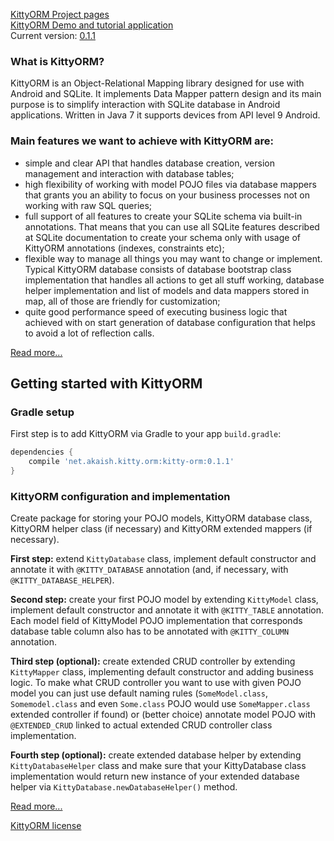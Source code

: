 [KittyORM Project pages](https://akaish.github.io/KittyORMPages/)  
[KittyORM Demo and tutorial application](https://play.google.com/store/apps/details?id=net.akaish.kittyormdemo)  
Current version: [0.1.1](http://repo1.maven.org/maven2/net/akaish/kitty/orm/kitty-orm/)


### What is KittyORM?

KittyORM is an Object-Relational Mapping library designed for use with Android and SQLite. It implements Data Mapper pattern design and its main purpose is to simplify interaction with SQLite database in Android applications. Written in Java 7 it supports devices from API level 9 Android. 

### Main features we want to achieve with KittyORM are:

* simple and clear API that handles database creation, version management and interaction with database tables;
* high flexibility of working with model POJO files via database mappers that grants you an ability to focus on your business processes not on working with raw SQL queries;
* full support of all features to create your SQLite schema via built-in annotations. That means that you can use all SQLite features described at SQLite documentation to create your schema only with usage of KittyORM annotations (indexes, constraints etc);
* flexible way to manage all things you may want to change or implement. Typical KittyORM database consists of database bootstrap class implementation that handles all actions to get all stuff working, database helper implementation and list of models and data mappers stored in map, all of those are friendly for customization;
* quite good performance speed of executing business logic that achieved with on start generation of database configuration that helps to avoid a lot of reflection calls.

[Read more...](https://akaish.github.io/KittyORMPages/)

## Getting started with KittyORM

### Gradle setup
First step is to add KittyORM via Gradle to your app `build.gradle`:
```gradle
dependencies {
    compile 'net.akaish.kitty.orm:kitty-orm:0.1.1'
}
```

### KittyORM configuration and implementation
Create package for storing your POJO models, KittyORM database class, KittyORM helper class (if necessary) and KittyORM extended mappers (if necessary).

**First step:** extend `KittyDatabase` class, implement default constructor and annotate it with `@KITTY_DATABASE` annotation (and, if necessary, with `@KITTY_DATABASE_HELPER`).

**Second step:** create your first POJO model by extending `KittyModel` class, implement default constructor and annotate it with `@KITTY_TABLE` annotation. Each model field of KittyModel POJO implementation that corresponds database table column also has to be annotated with `@KITTY_COLUMN` annotation.

**Third step (optional):** create extended CRUD controller by extending `KittyMapper` class, implementing default constructor and adding business logic. To make what CRUD controller you want to use with given POJO model you can just use default naming rules (`SomeModel.class`, `Somemodel.class` and even `Some.class` POJO would use `SomeMapper.class` extended controller if found) or (better choice) annotate model POJO with `@EXTENDED_CRUD` linked to actual extended CRUD controller class implementation.

**Fourth step (optional):** create extended database helper by extending `KittyDatabaseHelper` class and make sure that your KittyDatabase class implementation would return new instance of your extended database helper via `KittyDatabase.newDatabaseHelper()` method.

[Read more...](https://akaish.github.io/KittyORMPages/getting_started/)

[KittyORM license](https://akaish.github.io/KittyORMPages/license/)
